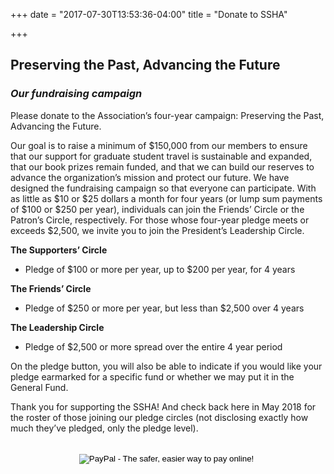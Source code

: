 +++
date = "2017-07-30T13:53:36-04:00"
title = "Donate to SSHA"

+++

## **Preserving the Past, Advancing the Future**
### *Our fundraising campaign*

Please donate to the Association’s four-year campaign: Preserving the Past, Advancing the Future.

Our goal is to raise a minimum of $150,000 from our members to ensure that our support for graduate student travel is sustainable and expanded, that our book prizes remain funded, and that we can build our reserves to advance the organization’s mission and protect our future. We have designed the fundraising campaign so that everyone can participate. With as little as $10 or $25 dollars a month for four years (or lump sum payments of $100 or $250 per year), individuals can join the Friends’ Circle or the Patron’s Circle, respectively. For those whose four-year pledge meets or exceeds $2,500, we invite you to join the President’s Leadership Circle.

**The Supporters’ Circle**<br>
- Pledge of $100 or more per year, up to $200 per year, for 4 years

**The Friends’ Circle**<br>
- Pledge of $250 or more per year, but less than $2,500 over 4 years

**The Leadership Circle**<br>
- Pledge of $2,500 or more spread over the entire 4 year period


On the pledge button, you will also be able to indicate if you would like your pledge earmarked for a specific fund or whether we may put it in the General Fund.

Thank you for supporting the SSHA! And check back here in May 2018 for the roster of those joining our pledge circles (not disclosing exactly how much they’ve pledged, only the pledge level).


<br>
<center><form action="https://www.paypal.com/cgi-bin/webscr" method="post" target="_top">
    <input type="hidden" name="cmd" value="_s-xclick">
    <input type="hidden" name="hosted_button_id" value="CMS63R6PUMZ5N">
    <input type="image" src="https://www.paypalobjects.com/en_US/i/btn/btn_donateCC_LG.gif" border="0" name="submit" alt="PayPal - The safer, easier way to pay online!">
    <img border="0" src="https://www.paypalobjects.com/en_US/i/scr/pixel.gif" width="1" height="1">
</form></center>
